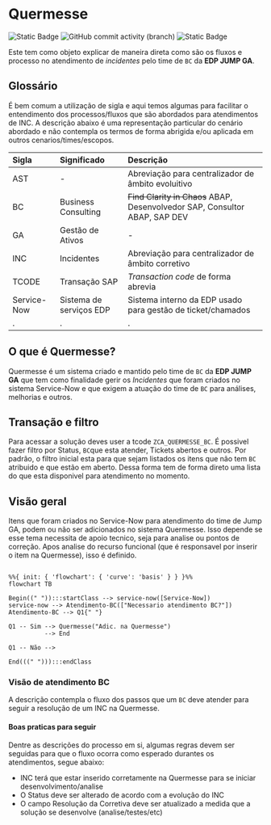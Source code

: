 # Quermesse
 
 
![Static Badge](https://img.shields.io/badge/development-abap-blue)
![GitHub commit activity (branch)](https://img.shields.io/github/commit-activity/t/edmilson-nascimento/quermesse)
![Static Badge](https://img.shields.io/badge/miriam_batista-abap-red)



Este tem como objeto explicar de maneira direta como são os fluxos e processo no atendimento de *incidentes* pelo time de `BC` da **EDP JUMP GA**.

## Glossário
É bem comum a utilização de sigla e aqui temos algumas para facilitar o entendimento dos processos/fluxos que são abordados para atendimentos de INC. A descrição abaixo é uma representação particular do cenário abordado e não contempla os termos de forma abrigida e/ou aplicada em outros cenarios/times/escopos.


| Sigla |Significado |Descrição |
|:--- |:---------- |:------------ |
|AST | - | Abreviação para centralizador de âmbito evoluitivo |
|BC|Business Consulting | ~~Find Clarity in Chaos~~ ABAP, Desenvolvedor SAP, Consultor ABAP, SAP DEV|
|GA|Gestão de Ativos|-|
|INC|Incidentes| Abreviação para centralizador de âmbito corretivo |
|TCODE |Transação SAP | _Transaction code_ de forma abrevia |
|Service-Now |Sistema de serviços EDP | Sistema interno da EDP usado para gestão de ticket/chamados |
|.|.|.|


## O que é Quermesse?
Quermesse é um sistema criado e mantido pelo time de `BC` da **EDP JUMP GA** que tem como finalidade gerir os *Incidentes* que foram criados no sistema Service-Now e que exigem a atuação do time de `BC` para análises, melhorias e outros.

## Transação e filtro
Para acessar a solução deves user a tcode `ZCA_QUERMESSE_BC`. É possivel fazer filtro por Status, `BC`que esta atender, Tickets abertos e outros. Por padrão, o filtro inicial esta para que sejam listados os itens que não tem `BC` atribuido e que estão em aberto. Dessa forma tem de forma direto uma lista do que esta disponivel para atendimento no momento.

## Visão geral

Itens que foram criados no Service-Now para atendimento do time de Jump GA, podem ou não ser adicionados no sistema Quermesse. Isso depende se esse tema necessita de apoio tecnico, seja para analise ou pontos de correção. Apos analise do recurso funcional (que é responsavel por inserir o item na Quermesse), isso é definido.

```mermaid

%%{ init: { 'flowchart': { 'curve': 'basis' } } }%%
flowchart TB

Begin((" ")):::startClass --> service-now([Service-Now])
service-now --> Atendimento-BC(["Necessario atendimento BC?"])
Atendimento-BC --> Q1{" "}

Q1 -- Sim --> Quermesse("Adic. na Quermesse") 
          --> End

Q1 -- Não -->

End(((" "))):::endClass
```

### Visão de atendimento BC
A descrição contempla o fluxo dos passos que um `BC` deve atender para seguir a resolução de um INC na Quermesse. 

#### Boas praticas para seguir
Dentre as descrições do processo em si, algumas regras devem ser seguidas para que o fluxo ocorra como esperado durantes os atendimentos, segue abaixo:
- INC terá que estar inserido corretamente na Quermesse para se iniciar desenvolvimento/analise
- O Status deve ser alterado de acordo com a evolução do INC
- O campo Resolução da Corretiva deve ser atualizado a medida que a solução se desenvolve (analise/testes/etc)